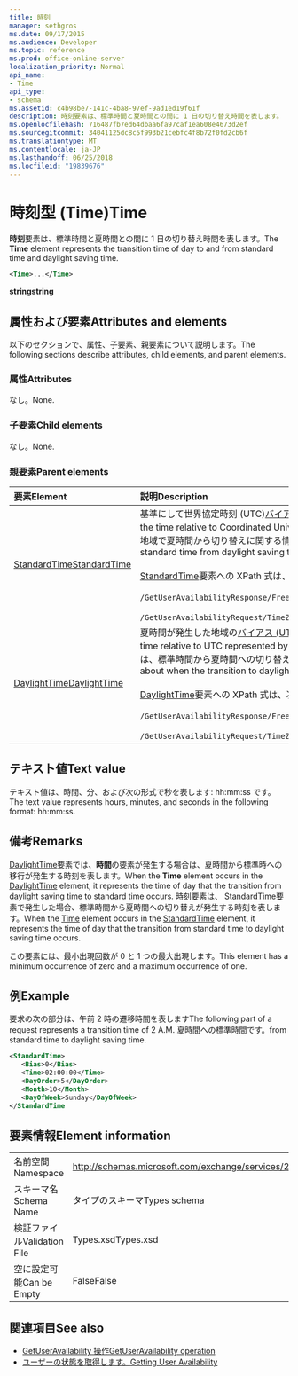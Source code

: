 ```yaml
---
title: 時刻
manager: sethgros
ms.date: 09/17/2015
ms.audience: Developer
ms.topic: reference
ms.prod: office-online-server
localization_priority: Normal
api_name:
- Time
api_type:
- schema
ms.assetid: c4b98be7-141c-4ba8-97ef-9ad1ed19f61f
description: 時刻要素は、標準時間と夏時間との間に 1 日の切り替え時間を表します。
ms.openlocfilehash: 716487fb7ed64dbaa6fa97caf1ea608e4673d2ef
ms.sourcegitcommit: 34041125dc8c5f993b21cebfc4f8b72f0fd2cb6f
ms.translationtype: MT
ms.contentlocale: ja-JP
ms.lasthandoff: 06/25/2018
ms.locfileid: "19839676"
---
```

# <a name="time"></a><span data-ttu-id="8a2b9-103">時刻型 (Time)</span><span class="sxs-lookup"><span data-stu-id="8a2b9-103">Time</span></span>

<span data-ttu-id="8a2b9-104">**時刻**要素は、標準時間と夏時間との間に 1 日の切り替え時間を表します。</span><span class="sxs-lookup"><span data-stu-id="8a2b9-104">The **Time** element represents the transition time of day to and from standard time and daylight saving time.</span></span> 
  
```xml
<Time>...</Time>
```

 <span data-ttu-id="8a2b9-105">**string**</span><span class="sxs-lookup"><span data-stu-id="8a2b9-105">**string**</span></span>
## <a name="attributes-and-elements"></a><span data-ttu-id="8a2b9-106">属性および要素</span><span class="sxs-lookup"><span data-stu-id="8a2b9-106">Attributes and elements</span></span>

<span data-ttu-id="8a2b9-107">以下のセクションで、属性、子要素、親要素について説明します。</span><span class="sxs-lookup"><span data-stu-id="8a2b9-107">The following sections describe attributes, child elements, and parent elements.</span></span>
  
### <a name="attributes"></a><span data-ttu-id="8a2b9-108">属性</span><span class="sxs-lookup"><span data-stu-id="8a2b9-108">Attributes</span></span>

<span data-ttu-id="8a2b9-109">なし。</span><span class="sxs-lookup"><span data-stu-id="8a2b9-109">None.</span></span>
  
### <a name="child-elements"></a><span data-ttu-id="8a2b9-110">子要素</span><span class="sxs-lookup"><span data-stu-id="8a2b9-110">Child elements</span></span>

<span data-ttu-id="8a2b9-111">なし。</span><span class="sxs-lookup"><span data-stu-id="8a2b9-111">None.</span></span>
  
### <a name="parent-elements"></a><span data-ttu-id="8a2b9-112">親要素</span><span class="sxs-lookup"><span data-stu-id="8a2b9-112">Parent elements</span></span>

|<span data-ttu-id="8a2b9-113">**要素**</span><span class="sxs-lookup"><span data-stu-id="8a2b9-113">**Element**</span></span>|<span data-ttu-id="8a2b9-114">**説明**</span><span class="sxs-lookup"><span data-stu-id="8a2b9-114">**Description**</span></span>|
|:-----|:-----|
|[<span data-ttu-id="8a2b9-115">StandardTime</span><span class="sxs-lookup"><span data-stu-id="8a2b9-115">StandardTime</span></span>](standardtime.md) <br/> | <span data-ttu-id="8a2b9-116">基準にして世界協定時刻 (UTC)[バイアス (UTC)](bias-utc.md)の要素で表される時間からのオフセットを表します。</span><span class="sxs-lookup"><span data-stu-id="8a2b9-116">Represents an offset from the time relative to Coordinated Universal Time (UTC) represented by the [Bias (UTC)](bias-utc.md) element.</span></span> <span data-ttu-id="8a2b9-117">この要素は、夏時間が発生した地域で夏時間から切り替えに関する情報を標準時も含みます。</span><span class="sxs-lookup"><span data-stu-id="8a2b9-117">This element also contains information about the transition to standard time from daylight saving time in regions where daylight saving time is observed.</span></span>  <br/><br/>  <span data-ttu-id="8a2b9-118">[StandardTime](standardtime.md)要素への XPath 式は、次のように。</span><span class="sxs-lookup"><span data-stu-id="8a2b9-118">The following are the XPath expressions to the [StandardTime](standardtime.md) element:</span></span> <br/> <br/>  `/GetUserAvailabilityResponse/FreeBusyResponseArray/FreeBusyResponse/FreeBusyView/WorkingHours/TimeZone/StandardTime`<br/> <br/>  `/GetUserAvailabilityRequest/TimeZone/StandardTime` <br/> |
|[<span data-ttu-id="8a2b9-119">DaylightTime</span><span class="sxs-lookup"><span data-stu-id="8a2b9-119">DaylightTime</span></span>](daylighttime.md) <br/> | <span data-ttu-id="8a2b9-120">夏時間が発生した地域の[バイアス (UTC)](bias-utc.md)の要素で表される UTC 時間からのオフセットを表します。</span><span class="sxs-lookup"><span data-stu-id="8a2b9-120">Represents an offset from the time relative to UTC represented by the [Bias (UTC)](bias-utc.md) element in regions where daylight saving time is observed.</span></span> <span data-ttu-id="8a2b9-121">この要素には、標準時間から夏時間への切り替えが発生した場合についての情報も含まれています。</span><span class="sxs-lookup"><span data-stu-id="8a2b9-121">This element also contains information about when the transition to daylight saving time from standard time occurs.</span></span>  <br/><br/>  <span data-ttu-id="8a2b9-122">[DaylightTime](daylighttime.md)要素への XPath 式は、次のように。</span><span class="sxs-lookup"><span data-stu-id="8a2b9-122">The following are the XPath expressions to the [DaylightTime](daylighttime.md) element:</span></span>  <br/><br/>  `/GetUserAvailabilityResponse/FreeBusyResponseArray/FreeBusyResponse/FreeBusyView/WorkingHours/TimeZone/DaylightTime` <br/><br/>  `/GetUserAvailabilityRequest/TimeZone/DaylightTime` <br/> |
   
## <a name="text-value"></a><span data-ttu-id="8a2b9-123">テキスト値</span><span class="sxs-lookup"><span data-stu-id="8a2b9-123">Text value</span></span>

<span data-ttu-id="8a2b9-124">テキスト値は、時間、分、および次の形式で秒を表します: hh:mm:ss です。</span><span class="sxs-lookup"><span data-stu-id="8a2b9-124">The text value represents hours, minutes, and seconds in the following format: hh:mm:ss.</span></span>
  
## <a name="remarks"></a><span data-ttu-id="8a2b9-125">備考</span><span class="sxs-lookup"><span data-stu-id="8a2b9-125">Remarks</span></span>

<span data-ttu-id="8a2b9-126">[DaylightTime](daylighttime.md)要素では、**時間**の要素が発生する場合は、夏時間から標準時への移行が発生する時刻を表します。</span><span class="sxs-lookup"><span data-stu-id="8a2b9-126">When the **Time** element occurs in the [DaylightTime](daylighttime.md) element, it represents the time of day that the transition from daylight saving time to standard time occurs.</span></span> <span data-ttu-id="8a2b9-127">[時刻](time.md)要素は、 [StandardTime](standardtime.md)要素で発生した場合、標準時間から夏時間への切り替えが発生する時刻を表します。</span><span class="sxs-lookup"><span data-stu-id="8a2b9-127">When the [Time](time.md) element occurs in the [StandardTime](standardtime.md) element, it represents the time of day that the transition from standard time to daylight saving time occurs.</span></span> 
  
<span data-ttu-id="8a2b9-128">この要素には、最小出現回数が 0 と 1 つの最大出現します。</span><span class="sxs-lookup"><span data-stu-id="8a2b9-128">This element has a minimum occurrence of zero and a maximum occurrence of one.</span></span>
  
## <a name="example"></a><span data-ttu-id="8a2b9-129">例</span><span class="sxs-lookup"><span data-stu-id="8a2b9-129">Example</span></span>

<span data-ttu-id="8a2b9-130">要求の次の部分は、午前 2 時の遷移時間を表します</span><span class="sxs-lookup"><span data-stu-id="8a2b9-130">The following part of a request represents a transition time of 2 A.M.</span></span> <span data-ttu-id="8a2b9-131">夏時間への標準時間です。</span><span class="sxs-lookup"><span data-stu-id="8a2b9-131">from standard time to daylight saving time.</span></span>
  
```xml
<StandardTime>
   <Bias>0</Bias>
   <Time>02:00:00</Time>
   <DayOrder>5</DayOrder>
   <Month>10</Month>
   <DayOfWeek>Sunday</DayOfWeek>
</StandardTime
```

## <a name="element-information"></a><span data-ttu-id="8a2b9-132">要素情報</span><span class="sxs-lookup"><span data-stu-id="8a2b9-132">Element information</span></span>

|||
|:-----|:-----|
|<span data-ttu-id="8a2b9-133">名前空間</span><span class="sxs-lookup"><span data-stu-id="8a2b9-133">Namespace</span></span>  <br/> |http://schemas.microsoft.com/exchange/services/2006/types  <br/> |
|<span data-ttu-id="8a2b9-134">スキーマ名</span><span class="sxs-lookup"><span data-stu-id="8a2b9-134">Schema Name</span></span>  <br/> |<span data-ttu-id="8a2b9-135">タイプのスキーマ</span><span class="sxs-lookup"><span data-stu-id="8a2b9-135">Types schema</span></span>  <br/> |
|<span data-ttu-id="8a2b9-136">検証ファイル</span><span class="sxs-lookup"><span data-stu-id="8a2b9-136">Validation File</span></span>  <br/> |<span data-ttu-id="8a2b9-137">Types.xsd</span><span class="sxs-lookup"><span data-stu-id="8a2b9-137">Types.xsd</span></span>  <br/> |
|<span data-ttu-id="8a2b9-138">空に設定可能</span><span class="sxs-lookup"><span data-stu-id="8a2b9-138">Can be Empty</span></span>  <br/> |<span data-ttu-id="8a2b9-139">False</span><span class="sxs-lookup"><span data-stu-id="8a2b9-139">False</span></span>  <br/> |
   
## <a name="see-also"></a><span data-ttu-id="8a2b9-140">関連項目</span><span class="sxs-lookup"><span data-stu-id="8a2b9-140">See also</span></span>

- [<span data-ttu-id="8a2b9-141">GetUserAvailability 操作</span><span class="sxs-lookup"><span data-stu-id="8a2b9-141">GetUserAvailability operation</span></span>](getuseravailability-operation.md)
- [<span data-ttu-id="8a2b9-142">ユーザーの状態を取得します。</span><span class="sxs-lookup"><span data-stu-id="8a2b9-142">Getting User Availability</span></span>](http://msdn.microsoft.com/library/d4133fcb-9b0f-4e6b-aadf-a389da83516a%28Office.15%29.aspx)

